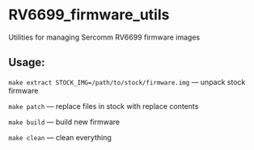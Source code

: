 # RV6699_firmware_utils
Utilities for managing Sercomm RV6699 firmware images

## Usage:
`make extract STOCK_IMG=/path/to/stock/firmware.img` — unpack stock firmware

`make patch` — replace files in stock with replace contents

`make build` — build new firmware

`make clean` — clean everything
